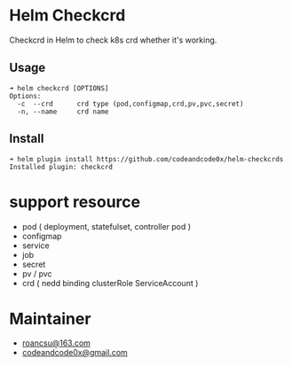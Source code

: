 # Helm Checkcrd
Checkcrd in Helm to check k8s crd whether it's working.

## Usage

```
➜ helm checkcrd [OPTIONS]
Options:
  -c  --crd      crd type (pod,configmap,crd,pv,pvc,secret)
  -n, --name     crd name
```

## Install

```
➜ helm plugin install https://github.com/codeandcode0x/helm-checkcrds
Installed plugin: checkcrd
```

# support resource
- pod ( deployment, statefulset, controller pod )
- configmap
- service
- job
- secret
- pv / pvc
- crd ( nedd binding clusterRole ServiceAccount )

# Maintainer
- roancsu@163.com
- codeandcode0x@gmail.com